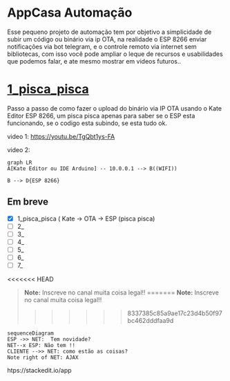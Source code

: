 #  AppCasa Automação
Esse pequeno projeto de automação tem por objetivo a simplicidade de subir um código ou binário via ip OTA, na realidade o ESP 8266 enviar notificações via bot telegram, e o controle remoto via internet sem bibliotecas, com isso você pode ampliar o leque de recursos e usabilidades que podemos falar, e ate mesmo mostrar em videos futuros..

# [1_pisca_pisca](https://github.com/Condiolov/AppCasa/tree/main/1_pisca_pisca "1_pisca_pisca")

Passo a passo de como fazer o upload do binário via IP OTA usando o Kate Editor ESP 8266, um pisca pisca apenas para saber se o ESP esta funcionando, se o codigo esta subindo, se esta tudo ok.

video 1: https://youtu.be/TgQbt1ys-FA

video 2:

```mermaid
graph LR
A[Kate Editor ou IDE Arduino] -- 10.0.0.1 --> B((WIFI))

B --> D{ESP 8266}

```

## Em breve

 - [x] 1_pisca_pisca ( Kate -> OTA -> ESP (pisca pisca)
 - [ ] 2_
 - [ ] 3_
 - [ ] 4_
 - [ ] 5_
 - [ ] 6_
 - [ ] 7_

<<<<<<< HEAD
> **Note:** Inscreve no canal muita coisa legal!!
=======
> **Note:** Inscreve no canal muita coisa legal!! 
>>>>>>> 8337385c85a9ae17c23d4b50f97bc462dddfaa9d


```mermaid
sequenceDiagram
ESP ->> NET:  Tem novidade?
NET--x ESP: Não tem !!
CLIENTE -->> NET: como estão as coisas?
Note right of NET: AJAX

```

htps://stackedit.io/app
